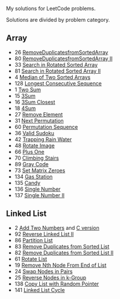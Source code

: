 My solutions for LeetCode problems.

Solutions are divided by problem category.

## Array
- 26 [RemoveDuplicatesfromSortedArray](https://github.com/Iamnvincible/myleetcode/blob/master/Array/Solution_26.h)
- 80 [RemoveDuplicatesfromSortedArray II](https://github.com/Iamnvincible/myleetcode/blob/master/Array/Solution_80.h)
- 33 [Search in Rotated Sorted Array](https://github.com/Iamnvincible/myleetcode/blob/master/Array/Solution_33.h)
- 81 [Search in Rotated Sorted Array II](https://github.com/Iamnvincible/myleetcode/blob/master/Array/Solution_81.h)
- 4 [Median of Two Sorted Arrays](https://github.com/Iamnvincible/myleetcode/blob/master/Array/Solution_4.h)
- 128 [Longest Consecutive Sequence](https://github.com/Iamnvincible/myleetcode/blob/master/Array/Solution_128.hpp)
- 1 [Two Sum](https://github.com/Iamnvincible/myleetcode/blob/master/Array/Solution_1.h)
- 15 [3Sum](https://github.com/Iamnvincible/myleetcode/blob/master/Array/Solution_15.hpp)
- 16 [3Sum Closest](https://github.com/Iamnvincible/myleetcode/blob/master/Array/Solution_16.hpp)
- 18 [4Sum](https://github.com/Iamnvincible/myleetcode/blob/master/Array/Solution_18.hpp)
- 27 [Remove Element](https://github.com/Iamnvincible/myleetcode/blob/master/Array/Solution_27.hpp)
- 31 [Next Permutation](https://github.com/Iamnvincible/myleetcode/blob/master/Array/Solution_31.hpp)
- 60 [Permutation Sequence](https://github.com/Iamnvincible/myleetcode/blob/master/Array/Solution_60.hpp)
- 36 [Valid Sudoku](https://github.com/Iamnvincible/myleetcode/blob/master/Array/Solution_36.hpp)
- 42 [Trapping Rain Water](https://github.com/Iamnvincible/myleetcode/blob/master/Array/Solution_42.hpp)
- 48 [Rotate Image](https://github.com/Iamnvincible/myleetcode/blob/master/Array/Solution_48.hpp)
- 66 [Plus One](https://github.com/Iamnvincible/myleetcode/blob/master/Array/Solution_66.hpp)
- 70 [Climbing Stairs](https://github.com/Iamnvincible/myleetcode/blob/master/Array/Solution_70.hpp)
- 89 [Gray Code](https://github.com/Iamnvincible/myleetcode/blob/master/Array/Solution_89.hpp)
- 73 [Set Matrix Zeroes](https://github.com/Iamnvincible/myleetcode/blob/master/Array/Solution_73.hpp)
- 134 [Gas Station](https://github.com/Iamnvincible/myleetcode/blob/master/Array/Solution_134.hpp)
- 135 [Candy](https://github.com/Iamnvincible/myleetcode/blob/master/Array/Solution_135.hpp)
- 136 [Single Number](https://github.com/Iamnvincible/myleetcode/blob/master/Array/Solution_136.hpp)
- 137 [Single Number II](https://github.com/Iamnvincible/myleetcode/blob/master/Array/Solution_137.hpp)

## Linked List
- 2 [Add Two Numbers](https://github.com/Iamnvincible/myleetcode/blob/master/LinkedList/Solution_2.hpp) and [C version](https://github.com/Iamnvincible/myleetcode/blob/master/LinkedList/Solution_2.h)
- 92 [Reverse Linked List II](https://github.com/Iamnvincible/myleetcode/blob/master/LinkedList/Solution_92.hpp)
- 86 [Partition List](https://github.com/Iamnvincible/myleetcode/blob/master/LinkedList/Solution_86.hpp)
- 83 [Remove Duplicates from Sorted List](https://github.com/Iamnvincible/myleetcode/blob/master/LinkedList/Solution_83.hpp)
- 82 [Remove Duplicates from Sorted List II](https://github.com/Iamnvincible/myleetcode/blob/master/LinkedList/Solution_82.hpp)
- 61 [Rotate List](https://github.com/Iamnvincible/myleetcode/blob/master/LinkedList/Solution_61.hpp)
- 19 [Remove Nth Node From End of List](https://github.com/Iamnvincible/myleetcode/blob/master/LinkedList/Solution_19.hpp)
- 24 [Swap Nodes in Pairs](https://github.com/Iamnvincible/myleetcode/blob/master/LinkedList/Solution_24.hpp)
- 25 [Reverse Nodes in k-Group](https://github.com/Iamnvincible/myleetcode/blob/master/LinkedList/Solution_25.hpp)
- 138 [Copy List with Random Pointer](https://github.com/Iamnvincible/myleetcode/blob/master/LinkedList/Solution_138.hpp)
- 141 [Linked List Cycle](https://github.com/Iamnvincible/myleetcode/blob/master/LinkedList/Solution_141.hpp)